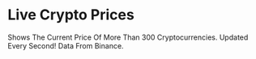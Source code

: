 # Live Crypto Prices
Shows The Current Price Of More Than 300 Cryptocurrencies. Updated Every Second! Data From Binance.
